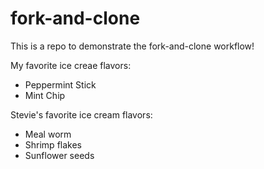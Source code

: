 # fork-and-clone

This is a repo to demonstrate the fork-and-clone workflow!


My favorite ice creae flavors:

- Peppermint Stick
- Mint Chip

Stevie's favorite ice cream flavors:

- Meal worm
- Shrimp flakes
- Sunflower seeds
